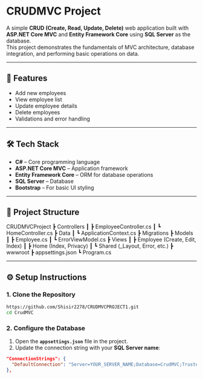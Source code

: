 # CRUDMVC Project

A simple **CRUD (Create, Read, Update, Delete)** web application built with **ASP.NET Core MVC** and **Entity Framework Core** using **SQL Server** as the database.  
This project demonstrates the fundamentals of MVC architecture, database integration, and performing basic operations on data.

---

## 🚀 Features
- Add new employees  
- View employee list  
- Update employee details  
- Delete employees  
- Validations and error handling  

---

## 🛠️ Tech Stack
- **C#** – Core programming language  
- **ASP.NET Core MVC** – Application framework  
- **Entity Framework Core** – ORM for database operations  
- **SQL Server** – Database  
- **Bootstrap** – For basic UI styling 

---

## 📂 Project Structure
CRUDMVCProject
┣ Controllers
┃ ┣ EmployeeController.cs
┃ ┗ HomeController.cs
┣ Data
┃ ┗ ApplicationContext.cs
┣ Migrations
┣ Models
┃ ┣ Employee.cs
┃ ┗ ErrorViewModel.cs
┣ Views
┃ ┣ Employee (Create, Edit, Index)
┃ ┣ Home (Index, Privacy)
┃ ┗ Shared (_Layout, Error, etc.)
┣ wwwroot
┣ appsettings.json
┗ Program.cs


---

## ⚙️ Setup Instructions

### 1. Clone the Repository
```bash
https://github.com/Shisir2278/CRUDMVCPROJECT1.git
cd CrudMVC
```

### 2. Configure the Database

1. Open the **`appsettings.json`** file in the project.  
2. Update the connection string with your **SQL Server name**:

```json
"ConnectionStrings": {
  "DefaultConnection": "Server=YOUR_SERVER_NAME;Database=CrudMVC;Trusted_Connection=True;MultipleActiveResultSets=true"
},
```
